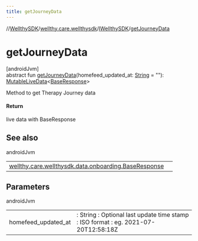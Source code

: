 ```yaml
---
title: getJourneyData
---
```

//[WellthySDK](../../../index.html)/[wellthy.care.wellthysdk](../index.html)/[IWellthySDK](index.html)/[getJourneyData](get-journey-data.html)



# getJourneyData



[androidJvm]\
abstract fun [getJourneyData](get-journey-data.html)(homefeed_updated_at: [String](https://kotlinlang.org/api/latest/jvm/stdlib/kotlin/-string/index.html) = ""): [MutableLiveData](https://developer.android.com/reference/kotlin/androidx/lifecycle/MutableLiveData.html)&lt;[BaseResponse](../../wellthy.care.wellthysdk.data.onboarding/-base-response/index.html)&gt;



Method to get Therapy Journey data



#### Return



live data with BaseResponse



## See also


androidJvm

| | |
|---|---|
| [wellthy.care.wellthysdk.data.onboarding.BaseResponse](../../wellthy.care.wellthysdk.data.onboarding/-base-response/index.html) |  |



## Parameters


androidJvm

| | |
|---|---|
| homefeed_updated_at | : String : Optional last update time stamp : ISO format : eg. 2021-07-20T12:58:18Z |




